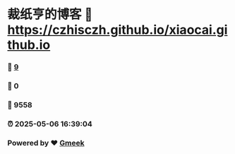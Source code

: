 # 裁纸亨的博客 :link: https://czhisczh.github.io/xiaocai.github.io 
### :page_facing_up: [9](https://czhisczh.github.io/xiaocai.github.io/tag.html) 
### :speech_balloon: 0 
### :hibiscus: 9558 
### :alarm_clock: 2025-05-06 16:39:04 
### Powered by :heart: [Gmeek](https://github.com/Meekdai/Gmeek)
